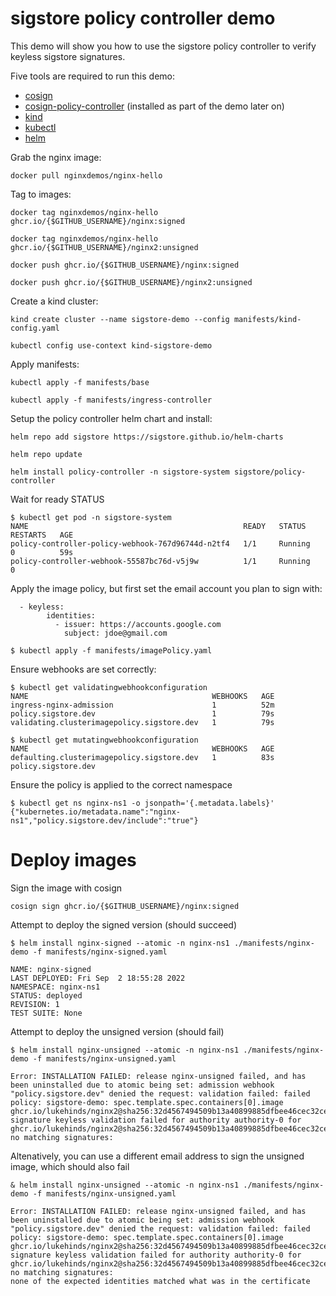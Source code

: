 # sigstore policy controller demo

This demo will show you how to use the sigstore policy controller to verify
keyless sigstore signatures.

Five tools are required to run this demo:
- [cosign](https://github.com/sigstore/cosign)
- [cosign-policy-controller](https://github.com/sigstore/policy-controller) (installed as part of the demo later on)
- [kind](https://kind.sigs.k8s.io/)
- [kubectl](https://github.com/kubernetes/kubernetes)
- [helm](https://helm.sh/)


Grab the nginx image:

```shell
docker pull nginxdemos/nginx-hello
```

Tag to images:

```shell
docker tag nginxdemos/nginx-hello ghcr.io/{$GITHUB_USERNAME}/nginx:signed

docker tag nginxdemos/nginx-hello ghcr.io/{$GITHUB_USERNAME}/nginx2:unsigned

docker push ghcr.io/{$GITHUB_USERNAME}/nginx:signed

docker push ghcr.io/{$GITHUB_USERNAME}/nginx2:unsigned
```

Create a kind cluster:

```shell
kind create cluster --name sigstore-demo --config manifests/kind-config.yaml
```
```shell
kubectl config use-context kind-sigstore-demo
```

Apply manifests:

```shell
kubectl apply -f manifests/base
```

```shell
kubectl apply -f manifests/ingress-controller
```

Setup the policy controller helm chart and install:

```shell
helm repo add sigstore https://sigstore.github.io/helm-charts
```

```shell
helm repo update
```

```shell
helm install policy-controller -n sigstore-system sigstore/policy-controller
```

Wait for ready STATUS
    
```shell
$ kubectl get pod -n sigstore-system
NAME                                                READY   STATUS    RESTARTS   AGE
policy-controller-policy-webhook-767d96744d-n2tf4   1/1     Running   0          59s
policy-controller-webhook-55587bc76d-v5j9w          1/1     Running   0   
```

Apply the image policy, but first set the email account you plan to sign with:

```shell
  - keyless:
        identities:
          - issuer: https://accounts.google.com
            subject: jdoe@gmail.com
```

```shell
$ kubectl apply -f manifests/imagePolicy.yaml
```

Ensure webhooks are set correctly:


```shell
$ kubectl get validatingwebhookconfiguration
NAME                                         WEBHOOKS   AGE
ingress-nginx-admission                      1          52m
policy.sigstore.dev                          1          79s
validating.clusterimagepolicy.sigstore.dev   1          79s

$ kubectl get mutatingwebhookconfiguration
NAME                                         WEBHOOKS   AGE
defaulting.clusterimagepolicy.sigstore.dev   1          83s
policy.sigstore.dev     

```

Ensure the policy is applied to the correct namespace
    
```shell
$ kubectl get ns nginx-ns1 -o jsonpath='{.metadata.labels}'
{"kubernetes.io/metadata.name":"nginx-ns1","policy.sigstore.dev/include":"true"}
```

# Deploy images

Sign the image with cosign

```shell
cosign sign ghcr.io/{$GITHUB_USERNAME}/nginx:signed
```

Attempt to deploy the signed version (should succeed)

```shell
$ helm install nginx-signed --atomic -n nginx-ns1 ./manifests/nginx-demo -f manifests/nginx-signed.yaml

NAME: nginx-signed
LAST DEPLOYED: Fri Sep  2 18:55:28 2022
NAMESPACE: nginx-ns1
STATUS: deployed
REVISION: 1
TEST SUITE: None
```

Attempt to deploy the unsigned version (should fail)


```shell
$ helm install nginx-unsigned --atomic -n nginx-ns1 ./manifests/nginx-demo -f manifests/nginx-unsigned.yaml

Error: INSTALLATION FAILED: release nginx-unsigned failed, and has been uninstalled due to atomic being set: admission webhook "policy.sigstore.dev" denied the request: validation failed: failed policy: sigstore-demo: spec.template.spec.containers[0].image
ghcr.io/lukehinds/nginx2@sha256:32d4567494509b13a40899885dfbee46cec32ce918e39125161ac4de8337339c signature keyless validation failed for authority authority-0 for ghcr.io/lukehinds/nginx2@sha256:32d4567494509b13a40899885dfbee46cec32ce918e39125161ac4de8337339c: no matching signatures:
```

Altenatively, you can use a different email address to sign the unsigned image,
which should also fail

```shell
& helm install nginx-unsigned --atomic -n nginx-ns1 ./manifests/nginx-demo -f manifests/nginx-unsigned.yaml

Error: INSTALLATION FAILED: release nginx-unsigned failed, and has been uninstalled due to atomic being set: admission webhook "policy.sigstore.dev" denied the request: validation failed: failed policy: sigstore-demo: spec.template.spec.containers[0].image
ghcr.io/lukehinds/nginx2@sha256:32d4567494509b13a40899885dfbee46cec32ce918e39125161ac4de8337339c signature keyless validation failed for authority authority-0 for ghcr.io/lukehinds/nginx2@sha256:32d4567494509b13a40899885dfbee46cec32ce918e39125161ac4de8337339c: no matching signatures:
none of the expected identities matched what was in the certificate
```
